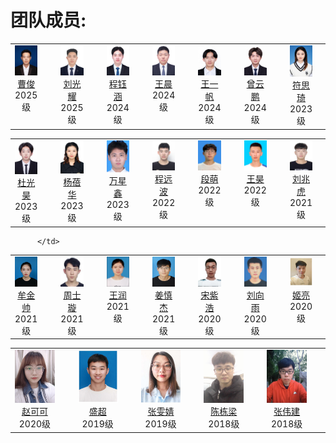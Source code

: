 # 团队成员:
<table width="90%" border="0" align="center" cellspacing="30">
	        <tbody><tr valign="top" align="center">
          <td width="10%" style="padding-right:30px">
            <div> <img width="85" src="./pictures/caojun.jpg"></div>
            <div> <a href="http://drpengsong.github.io/">曹俊</a> </div>
            <div> 2025级 </div>
          </td>
          <td width="10%" style="padding-right:30px">
            <div> <img width="85" src="./pictures/liuguangyao.jpg"></div>
            <div> <a href="http://drpengsong.github.io/">刘光耀</a> </div>
            <div> 2025级 </div>
          </td>  
          <td width="10%" style="padding-right:30px">
            <div> <img width="85" src="./pictures/chengyuhan.jpg"></div>
            <div> <a href="http://drpengsong.github.io/">程钰涵</a> </div>
            <div> 2024级 </div>
          </td>
          <td width="10%" style="padding-right:30px">
            <div> <img width="85" src="./pictures/wangchen.jpg"></div>
            <div> <a href="http://drpengsong.github.io/">王晨</a> </div>
            <div> 2024级 </div>
          </td>  
          <td width="10%" style="padding-right:30px">
            <div> <img width="85" src="./pictures/wangyifan.jpg"></div>
            <div> <a href="http://drpengsong.github.io/">王一帆</a> </div>
            <div> 2024级 </div>
          </td>
          <td width="10%" style="padding-right:30px">
            <div> <img width="85" src="./pictures/zengyunpeng.jpg"></div>
            <div> <a href="http://drpengsong.github.io/">曾云鹏</a> </div>
            <div> 2024级 </div>
		   </td>
		   <td width="10%" style="padding-right:30px">
            <div> <img width="85" src="./pictures/fusiqi.jpg"></div>
            <div> <a href="http://drpengsong.github.io/">符思琦</a> </div>
            <div> 2023级 </div>
          </td>
          <td width="10%" style="padding-right:30px">
            <div> <img width="85" src="./pictures/wangchangjia.jpg"></div>
            <div> <a href="http://drpengsong.github.io/">王昌家</a> </div>
            <div> 2023级 </div>
          </td>
         
       
<table width="90%" border="0" align="center" cellspacing="30">
        <tbody><tr valign="top" align="center">
		 <td width="10%" style="padding-right:30px">
            <div> <img width="85" src="./pictures/duguanghao.jpg"></div>
            <div> <a href="http://drpengsong.github.io/">杜光昊</a> </div>
            <div> 2023级 </div>
          </td>
          <td width="10%" style="padding-right:30px">
            <div> <img width="85" src="./pictures/yangbeihua.jpg"></div>
            <div> <a href="http://drpengsong.github.io/">杨蓓华</a> </div>
            <div> 2023级 </div>
          </td>
          <td width="10%" style="padding-right:30px">
            <div> <img width="85" src="./pictures/wanxinxing.jpg"></div>
            <div> <a href="http://drpengsong.github.io/">万星鑫</a> </div>
            <div> 2023级 </div>
          </td>  		  
         <td width="10%" style="padding-right:30px">
            <div> <img width="85" src="./pictures/chengyuanbo.jpg"></div>
            <div> <a href="http://drpengsong.github.io/">程远波</a> </div>
            <div> 2022级 </div>
		</td>
		 <td width="10%" style="padding-right:30px">
            <div> <img width="85" src="./pictures/duanmeng.jpg"></div>
            <div> <a href="http://drpengsong.github.io/">段萌</a> </div>
            <div> 2022级 </div>
          </td>  
          <td width="10%" style="padding-right:30px">
            <div> <img width="85" src="./pictures/wanghao.jpg"></div>
            <div> <a href="http://drpengsong.github.io/">王昊</a> </div>
            <div> 2022级 </div>
          </td>
		            <td width="10%" style="padding-right:30px">
            <div> <img width="85" src="./pictures/liuzhaohu.jpg"></div>
            <div> <a href="http://drpengsong.github.io/">刘兆虎</a> </div>
            <div> 2021级 </div>
          </td>
          <td width="10%" style="padding-right:30px">
            <div> <img width="85" src="./pictures/liutao.jpg"></div>
            <div> <a href="http://drpengsong.github.io/">刘涛</a> </div>
            <div> 2021级 </div>
          </td>  
          
                
<table width="90%" border="0" align="center" cellspacing="30">
        <tbody><tr valign="top" align="center">  
			<td width="10%" style="padding-right:30px">
            <div> <img width="85" src="./pictures/mujinshuai.jpg"></div>
            <div> <a href="http://drpengsong.github.io/">牟金帅</a> </div>
            <div> 2021级 </div>
          </td>
         <td width="10%" style="padding-right:30px">
            <div> <img width="85" src="./pictures/zhoushixuan.jpg"></div>
            <div> <a href="http://drpengsong.github.io/">周士璇</a> </div>
            <div> 2021级 </div>
		  </td>
		  <td width="10%" style="padding-right:30px">
            <div> <img width="85" src="./pictures/wangrun.jpg"></div>
            <div> <a href="http://drpengsong.github.io/">王润</a> </div>
            <div> 2021级 </div>
		            </td>
          <td width="10%" style="padding-right:30px">
            <div> <img width="85" src="./pictures/jiangshenjie.jpg"></div>
            <div> <a href="http://drpengsong.github.io/">姜慎杰</a> </div>
            <div> 2021级 </div>
          </td>
          <td width="10%" style="padding-right:30px">
            <div> <img width="85" src="./pictures/songzihao.jpg"></div>
            <div> <a href="http://drpengsong.github.io/">宋紫浩</a> </div>
            <div> 2020级 </div>
          </td> 
           <td width="10%" style="padding-right:30px">
            <div> <img width="85" src="./pictures/liuxiangyu.jpg"></div>
            <div> <a href="http://drpengsong.github.io/">刘向雨</a> </div>
            <div> 2020级 </div>
          </td>
          <td width="10%" style="padding-right:30px">
            <div> <img width="85" src="./pictures/jiliang.jpg"></div>
            <div> <a href="http://drpengsong.github.io/">姬亮</a> </div>
            <div> 2020级 </div>
          </td>                  
        <td width="10%" style="padding-right:30px">
            <div> <img width="85" src="./pictures/lishaokai.jpg"></div>
            <div> <a href="http://drpengsong.github.io/">李绍凯</a> </div>
            <div> 2020级 </div>
          </td>  
		  
          </td> 

   
<table width="90%" border="0" align="center" cellspacing="30">
        <tbody><tr valign="top" align="center">  
         <td width="10%" style="padding-right:30px">
            <div> <img width="85" src="./pictures/zhaokeke.jpg"></div>
            <div> <a href="http://drpengsong.github.io/">赵可可</a> </div>
            <div> 2020级 </div>
          </td> 
          <td width="10%" style="padding-right:30px">
            <div> <img width="85" src="./pictures/shengchao.jpg"></div>
            <div> <a href="http://drpengsong.github.io/">盛超</a> </div>
            <div> 2019级 </div>
          </td>                 
          <td width="10%" style="padding-right:30px">
            <div> <img width="85" src="./pictures/zhangwenjing.jpg"></div>
            <div> <a href="http://drpengsong.github.io/">张雯婧</a> </div>
            <div> 2019级 </div>
          </td> 
          <td width="10%" style="padding-right:30px">
            <div> <img width="85" src="./pictures/chendongliang.jpg"></div>
            <div> <a href="http://drpengsong.github.io/">陈栋梁</a> </div>
            <div> 2018级 </div>
          </td>  
          <td width="10%" style="padding-right:30px">
            <div> <img width="85" src="./pictures/zhangweijian.jpg"></div>
            <div> <a href="http://drpengsong.github.io/">张伟建</a> </div>
            <div> 2018级 </div>       
          </td>  
		  
